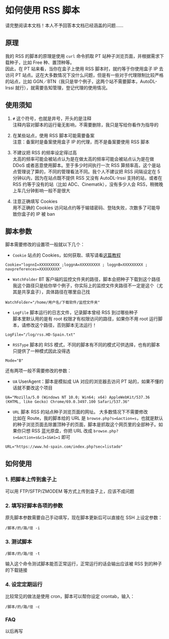 # 如何使用 RSS 脚本

请完整阅读本文档！本人不予回答本文档已经涵盖的问题……  

## 原理

我的 RSS 的脚本的原理是使用 `curl` 命令抓取 PT 站种子浏览页面，并根据需求下载种子，比如 Free 种、置顶种等。  
因此，在 PT 站来看，当你在盒子上使用 RSS 脚本时，就约等于你使用盒子 IP 去访问 PT 站点。这在大多数情况下没什么问题，但是有一些对于代理限制比较严格的站点，比如 GGN／BTN（我只是举个例子，这两个站不需要脚本，AutoDL-Irssi 就行），就需要告知管理，登记代理的使用情况。  





## 使用须知

1. `#` 这个符号，也就是井号，开头的是注释  
注释内容对脚本的运行毫无影响，不需要删除，我只是写给你看作为指导的  

2. 在某些站点，使用 RSS 脚本可能需要备案  
注意：备案时是备案使用盒子 IP 的代理，而不是备案要使用 RSS 脚本  

3. 不建议把 RSS 的频率设定得过高  
太高的频率可能会被站点认为是在做太高的频率可能会被站点认为是在做 DDoS 或者恶意使用脚本。至于多少时间执行一次 RSS 算频率高，这个是站点管理说了算的，不同的管理看法不同。我个人不建议把 RSS 间隔设定在 5 分钟以内，因为在站点既不提供 RSS 又没有 AutoDL-Irssi 支持的站，或者在 RSS 约等于没有的站（比如 ADC、Cinematik），没有多少人会 RSS，稍微晚上车几分钟影响一般不是很大  

4. 注意正确填写 Cookies  
用不正确的 Cookies 访问站点约等于输错密码、登陆失败，次数多了可能导致你盒子的 IP 被 ban  





## 脚本参数

脚本需要修改的设置项一般就以下几个：

- `Cookie` 站点的 Cookies，如何获取、填写请看[这篇教程](https://github.com/Aniverse/WiKi/blob/master/How.to.use.RSS.md#2-获取-cookies)  
```
Cookie="lognnI=XXXXXXXXX ;loggnA=XXXXXXXXX ; loggnB=XXXXXXXXX ; navpreferences=XXXXXXXXX"
```

- `WatchFolder` BT 客户端的监控文件夹的路径，脚本会把种子下载到这个路径  
我这个路径只是给你举个例子，你实际上的监控文件夹路径不一定是这个（尤其是共享盒子），具体路径在哪里自己找
```
WatchFolder="/home/用户名/下载软件/监控文件夹"
```

- `LogFile` 脚本运行的日志文件，记录脚本曾经 RSS 到过哪些种子  
脚本里默认用的是有 root 权限才有权限访问的路径，如果你不用 root 运行脚本，请修改这个路径，否则脚本无法运行！  
```
LogFile="/log/rss.HD-Spain.txt"
```

- `RSSType` 脚本的 RSS 模式，不同的脚本有不同的模式可供选择，也有的脚本只提供了一种模式因此没得选  
```
Mode="B"
```

还有两项一般不需要修改的参数：

- `UA` UserAgent：脚本是模拟成 UA 对应的浏览器去访问 PT 站的，如果不懂的话就不要改这个项目  
```
UA="Mozilla/5.0 (Windows NT 10.0; Win64; x64) AppleWebKit/537.36 (KHTML, like Gecko) Chrome/69.0.3497.100 Safari/537.36"
```

- `URL` 脚本 RSS 的站点种子浏览页面的网址。 大多数情况下不需要修改  
比如在 Route，我的脚本给的 URL 是 `browse.php?s=&action=s`，也就是默认的种子浏览页面去除置顶种子的页面，脚本是抓取这个网页里的全部种子。如果你只想 RSS 蓝光原盘，你把 URL 改成 `browse.php?s=&action=s&c1=1&m1=1` 即可  
```
URL="https://www.hd-spain.com/index.php?sec=listado"
```




## 如何使用

### 1. 把脚本上传到盒子上  
可以用 FTP/SFTP/ZMODEM 等方式上传到盒子上，应该不成问题  

### 2. 填写好脚本各项的参数  
原先脚本参数需要自己手动填写，现在脚本更新后可以直接在 SSH 上设定参数：  
```
/脚本/的/路/径 -i
```

### 3. 测试脚本
```
/脚本/的/路/径 -t
```

输入这个命令测试脚本能否正常运行，正常运行的话会输出应该被 RSS 到的种子的下载链接


### 4. 设定定期运行

比较常见的做法是使用 cron，脚本可以帮你设定 crontab，输入：

```
/脚本/的/路/径 -c
```





### FAQ
以后再写  
